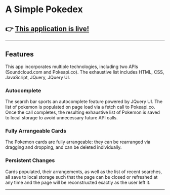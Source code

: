 # A Simple Pokedex

## 👉 [This application is live!](https://jonathan-warkentine.github.io/Pokedex/)

---
## Features
This app incorporates multiple technologies, including two APIs (Soundcloud.com and Pokeapi.co). The exhaustive list includes HTML, CSS, JavaScript, JQuery, JQuery UI.

### Autocomplete
The search bar sports an autocomplete feature powered by JQuery UI. The list of pokemon is populated on page load via a fetch call to Pokeapi.co. Once the call completes, the resulting exhaustive list of Pokemon is saved to local storage to avoid unnecessary future API calls.

### Fully Arrangeable Cards
The Pokemon cards are fully arrangeable: they can be rearranged via dragging and dropping, and can be deleted individually.

### Persistent Changes
Cards populated, their arrangements, as well as the list of recent searches, all save to local storage such that the page can be closed or refreshed at any time and the page will be reconstructed exactly as the user left it.

---
###